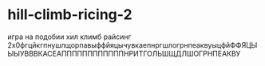 # hill-climb-ricing-2
игра на подобии хил климб райсинг 2х0фгцйкгпнушлщорпавыффйяцычувкаепнргшлогрнпеаквуыцфйФФЯЦЫЫЫУВВВКАСЕАППППППППППППНРИТГОЛЬШЩДЛШОГРНПЕАКВУ
